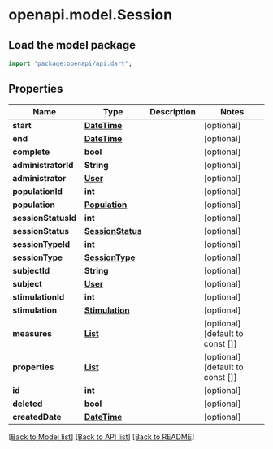 # openapi.model.Session

## Load the model package
```dart
import 'package:openapi/api.dart';
```

## Properties
Name | Type | Description | Notes
------------ | ------------- | ------------- | -------------
**start** | [**DateTime**](DateTime.md) |  | [optional] 
**end** | [**DateTime**](DateTime.md) |  | [optional] 
**complete** | **bool** |  | [optional] 
**administratorId** | **String** |  | [optional] 
**administrator** | [**User**](User.md) |  | [optional] 
**populationId** | **int** |  | [optional] 
**population** | [**Population**](Population.md) |  | [optional] 
**sessionStatusId** | **int** |  | [optional] 
**sessionStatus** | [**SessionStatus**](SessionStatus.md) |  | [optional] 
**sessionTypeId** | **int** |  | [optional] 
**sessionType** | [**SessionType**](SessionType.md) |  | [optional] 
**subjectId** | **String** |  | [optional] 
**subject** | [**User**](User.md) |  | [optional] 
**stimulationId** | **int** |  | [optional] 
**stimulation** | [**Stimulation**](Stimulation.md) |  | [optional] 
**measures** | [**List<Measure>**](Measure.md) |  | [optional] [default to const []]
**properties** | [**List<SessionProperty>**](SessionProperty.md) |  | [optional] [default to const []]
**id** | **int** |  | [optional] 
**deleted** | **bool** |  | [optional] 
**createdDate** | [**DateTime**](DateTime.md) |  | [optional] 

[[Back to Model list]](../README.md#documentation-for-models) [[Back to API list]](../README.md#documentation-for-api-endpoints) [[Back to README]](../README.md)


